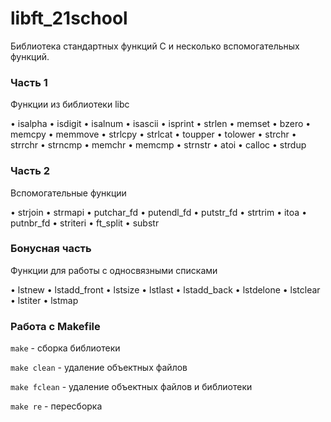 # libft_21school

Библиотека стандартных функций С и несколько вспомогательных функций.

### Часть 1

Функции из библиотеки libc

• isalpha
• isdigit
• isalnum
• isascii
• isprint
• strlen
• memset
• bzero
• memcpy
• memmove
• strlcpy
• strlcat
• toupper
• tolower
• strchr
• strrchr
• strncmp
• memchr
• memcmp
• strnstr
• atoi
• calloc
• strdup

### Часть 2

Вспомогательные функции

• strjoin
• strmapi
• putchar_fd
• putendl_fd
• putstr_fd
• strtrim
• itoa
• putnbr_fd
• striteri
• ft_split
• substr

### Бонусная часть

Функции для работы с односвязными списками

• lstnew
• lstadd_front
• lstsize
• lstlast
• lstadd_back
• lstdelone
• lstclear
• lstiter
• lstmap

### Работа с Makefile

```make``` - сборка библиотеки

```make clean``` - удаление объектных файлов

```make fclean``` - удаление объектных файлов и библиотеки

```make re``` - пересборка
